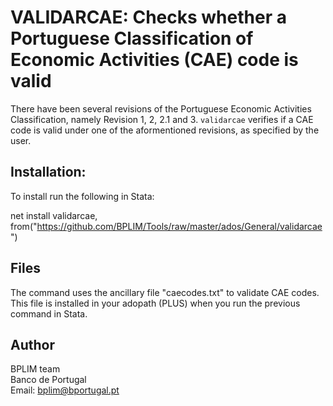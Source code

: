 # VALIDARCAE: Checks whether a Portuguese Classification of Economic Activities (CAE) code is valid

There have been several revisions of the Portuguese Economic Activities Classification, namely Revision 1, 2, 2.1 and 3.
`validarcae` verifies if a CAE code is valid under one of the aformentioned revisions, as specified by the user.
## Installation:

To install run the following in Stata:

net install validarcae, from("https://github.com/BPLIM/Tools/raw/master/ados/General/validarcae")

## Files 

The command uses the ancillary file "caecodes.txt" to validate CAE codes. This file is installed in your adopath (PLUS) when you run the previous command in Stata.

## Author

BPLIM team
<br>Banco de Portugal
<br>Email: bplim@bportugal.pt
